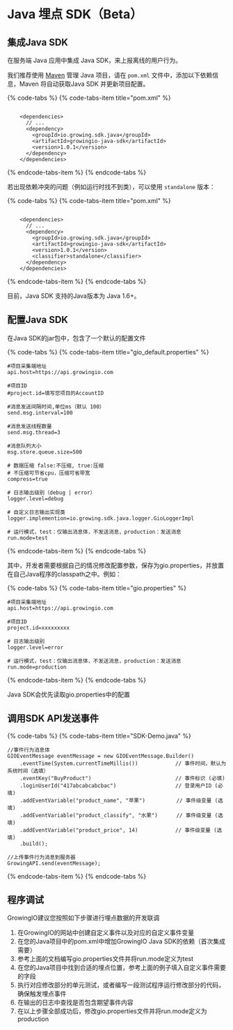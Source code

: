 # Java 埋点 SDK（Beta）

## 集成Java SDK

在服务端 Java 应用中集成 Java SDK，来上报离线的用户行为。

我们推荐使用 [Maven](http://search.maven.org/) 管理 Java 项目，请在 `pom.xml` 文件中，添加以下依赖信息，Maven 将自动获取Java SDK 并更新项目配置。

{% code-tabs %}
{% code-tabs-item title="pom.xml" %}
```markup

    <dependencies>
      // ...
      <dependency>
        <groupId>io.growing.sdk.java</groupId>
        <artifactId>growingio-java-sdk</artifactId>
        <version>1.0.1</version>
      </dependency>
    </dependencies>
```
{% endcode-tabs-item %}
{% endcode-tabs %}

若出现依赖冲突的问题（例如运行时找不到类），可以使用 `standalone` 版本：

{% code-tabs %}
{% code-tabs-item title="pom.xml" %}
```markup

    <dependencies>
      // ...
      <dependency>
        <groupId>io.growing.sdk.java</groupId>
        <artifactId>growingio-java-sdk</artifactId>
        <version>1.0.1</version>
        <classifier>standalone</classifier>
      </dependency>
    </dependencies>
```
{% endcode-tabs-item %}
{% endcode-tabs %}

目前，Java SDK 支持的Java版本为 Java 1.6+。

## 配置Java SDK

在Java SDK的jar包中，包含了一个默认的配置文件

{% code-tabs %}
{% code-tabs-item title="gio\_default.properties" %}
```text
#项目采集端地址
api.host=https://api.growingio.com

#项目ID
#project.id=填写您项目的AccountID

#消息发送间隔时间,单位ms（默认 100）
send.msg.interval=100

#消息发送线程数量
send.msg.thread=3

#消息队列大小
msg.store.queue.size=500

# 数据压缩 false:不压缩, true:压缩
# 不压缩可节省cpu，压缩可省带宽
compress=true

# 日志输出级别（debug | error）
logger.level=debug

# 自定义日志输出实现类
logger.implemention=io.growing.sdk.java.logger.GioLoggerImpl

# 运行模式，test：仅输出消息体，不发送消息，production：发送消息
run.mode=test
```
{% endcode-tabs-item %}
{% endcode-tabs %}

其中，开发者需要根据自己的情况修改配置参数，保存为gio.properties，并放置在自己Java程序的classpath之中。例如：

{% code-tabs %}
{% code-tabs-item title="gio.properties" %}
```text
#项目采集端地址
api.host=https://api.growingio.com

#项目ID
project.id=xxxxxxxxx

# 日志输出级别
logger.level=error

# 运行模式，test：仅输出消息体，不发送消息，production：发送消息
run.mode=production
```
{% endcode-tabs-item %}
{% endcode-tabs %}

Java SDK会优先读取gio.properties中的配置

## 调用SDK API发送事件

{% code-tabs %}
{% code-tabs-item title="SDK-Demo.java" %}
```text
//事件行为消息体
GIOEventMessage eventMessage = new GIOEventMessage.Builder()
    .eventTime(System.currentTimeMillis())            // 事件时间，默认为系统时间（选填）
    .eventKey("BuyProduct")                           // 事件标识 (必填)
    .loginUserId("417abcabcabcbac")                   // 登录用户ID (必填)
    .addEventVariable("product_name", "苹果")          // 事件级变量 (选填)
    .addEventVariable("product_classify", "水果")      // 事件级变量 (选填)
    .addEventVariable("product_price", 14)            // 事件级变量 (选填)
    .build();

//上传事件行为消息到服务器
GrowingAPI.send(eventMessage);

```
{% endcode-tabs-item %}
{% endcode-tabs %}

## 程序调试

GrowingIO建议您按照如下步骤进行埋点数据的开发联调

1. 在GrowingIO的网站中创建自定义事件以及对应的自定义事件变量
2. 在您的Java项目中的pom.xml中增加GrowingIO Java SDK的依赖（首次集成需要）
3. 参考上面的文档编写gio.properties文件并将run.mode定义为test
4. 在您的Java项目中找到合适的埋点位置，参考上面的例子填入自定义事件需要的字段
5. 执行对应修改部分的单元测试，或者编写一段测试程序运行修改部分的代码，确保触发埋点事件
6. 在输出的日志中查找是否包含期望事件内容
7. 在以上步骤全部成功后，修改gio.properties文件并将run.mode定义为production



